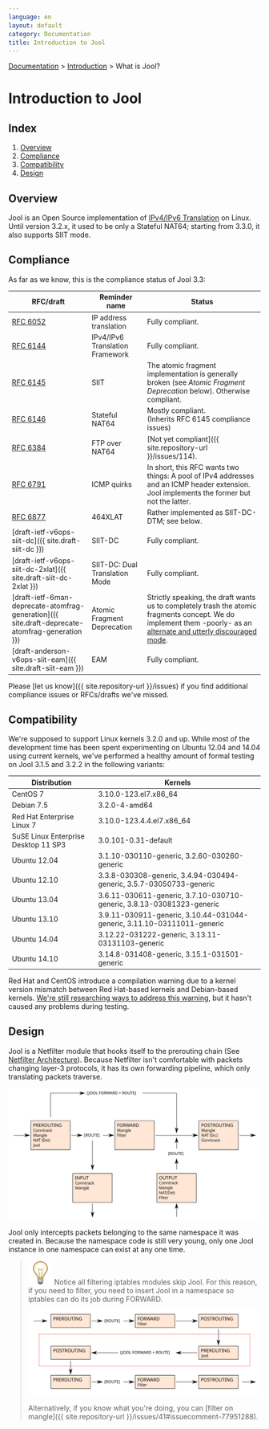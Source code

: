 ```yaml
---
language: en
layout: default
category: Documentation
title: Introduction to Jool
---
```


[Documentation](documentation.html) > [Introduction](documentation.html#introduction) > What is Jool?

# Introduction to Jool

## Index

1. [Overview](#overview)
2. [Compliance](#compliance)
3. [Compatibility](#compatibility)
4. [Design](#design)

## Overview

Jool is an Open Source implementation of [IPv4/IPv6 Translation](intro-xlat.html) on Linux. Until version 3.2.x, it used to be only a Stateful NAT64; starting from 3.3.0, it also supports SIIT mode.

## Compliance

As far as we know, this is the compliance status of Jool 3.3:

| RFC/draft | Reminder name | Status |
|-----------|---------|--------|
| [RFC 6052](https://tools.ietf.org/html/rfc6052) | IP address translation | Fully compliant. |
| [RFC 6144](https://tools.ietf.org/html/rfc6144) | IPv4/IPv6 Translation Framework | Fully compliant. |
| [RFC 6145](https://tools.ietf.org/html/rfc6145) | SIIT | The atomic fragment implementation is generally broken (see _Atomic Fragment Deprecation_ below). Otherwise compliant. |
| [RFC 6146](https://tools.ietf.org/html/rfc6146) | Stateful NAT64 | Mostly compliant.<br />(Inherits RFC 6145 compliance issues) |
| [RFC 6384](http://tools.ietf.org/html/rfc6384) | FTP over NAT64 | [Not yet compliant]({{ site.repository-url }}/issues/114). |
| [RFC 6791](https://tools.ietf.org/html/rfc6791) | ICMP quirks | In short, this RFC wants two things: A pool of IPv4 addresses and an ICMP header extension. Jool implements the former but not the latter. |
| [RFC 6877](http://tools.ietf.org/html/rfc6877) | 464XLAT | Rather implemented as SIIT-DC-DTM; see below. |
| [draft-ietf-v6ops-siit-dc]({{ site.draft-siit-dc }}) | SIIT-DC | Fully compliant. |
| [draft-ietf-v6ops-siit-dc-2xlat]({{ site.draft-siit-dc-2xlat }}) | SIIT-DC: Dual Translation Mode | Fully compliant. |
| [draft-ietf-6man-deprecate-atomfrag-generation]({{ site.draft-deprecate-atomfrag-generation }}) | Atomic Fragment Deprecation | Strictly speaking, the draft wants us to completely trash the atomic fragments concept. We do implement them -poorly- as an [alternate and utterly discouraged mode](usr-flags-atomic.html#overview). |
| [draft-anderson-v6ops-siit-eam]({{ site.draft-siit-eam }}) | EAM | Fully compliant. |

Please [let us know]({{ site.repository-url }}/issues) if you find additional compliance issues or RFCs/drafts we've missed.

## Compatibility

We're supposed to support Linux kernels 3.2.0 and up. While most of the development time has been spent experimenting on Ubuntu 12.04 and 14.04 using current kernels, we've performed a healthy amount of formal testing on Jool 3.1.5 and 3.2.2 in the following variants:

| Distribution | Kernels |
| -------------|---------|
| CentOS 7 | 3.10.0-123.el7.x86_64 |
| Debian 7.5 | 3.2.0-4-amd64 |
| Red Hat Enterprise Linux 7 | 3.10.0-123.4.4.el7.x86_64 |
| SuSE Linux Enterprise Desktop 11 SP3 | 3.0.101-0.31-default |
| Ubuntu 12.04 | 3.1.10-030110-generic, 3.2.60-030260-generic |
| Ubuntu 12.10 | 3.3.8-030308-generic, 3.4.94-030494-generic, 3.5.7-03050733-generic |
| Ubuntu 13.04 | 3.6.11-030611-generic, 3.7.10-030710-generic, 3.8.13-03081323-generic |
| Ubuntu 13.10 | 3.9.11-030911-generic, 3.10.44-031044-generic, 3.11.10-03111011-generic |
| Ubuntu 14.04 | 3.12.22-031222-generic, 3.13.11-03131103-generic |
| Ubuntu 14.10 | 3.14.8-031408-generic, 3.15.1-031501-generic |

Red Hat and CentOS introduce a compilation warning due to a kernel version mismatch between Red Hat-based kernels and Debian-based kernels. <a href="{{ site.repository-url }}/issues/105" target="_blank">We're still researching ways to address this warning</a>, but it hasn't caused any problems during testing.

## Design

Jool is a Netfilter module that hooks itself to the prerouting chain (See [Netfilter Architecture](http://www.netfilter.org/documentation/HOWTO//netfilter-hacking-HOWTO-3.html)). Because Netfilter isn't comfortable with packets changing layer-3 protocols, it has its own forwarding pipeline, which only translating packets traverse.

![Fig.1 - Jool within Netfilter](../images/netfilter.svg)

Jool only intercepts packets belonging to the same namespace it was created in. Because the namespace code is still very young, only one Jool instance in one namespace can exist at any one time.

> ![Note](../images/bulb.svg) Notice all filtering iptables modules skip Jool. For this reason, if you need to filter, you need to insert Jool in a namespace so iptables can do its job during FORWARD.
> 
> ![Fig.2 - Jool and Filtering](../images/netfilter-filter.svg)
> 
> Alternatively, if you know what you're doing, you can [filter on mangle]({{ site.repository-url }}/issues/41#issuecomment-77951288).

